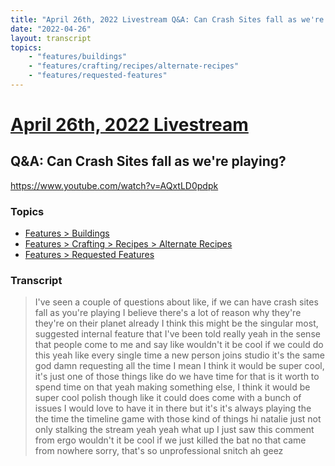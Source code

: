 ```yaml
---
title: "April 26th, 2022 Livestream Q&A: Can Crash Sites fall as we're playing?"
date: "2022-04-26"
layout: transcript
topics:
    - "features/buildings"
    - "features/crafting/recipes/alternate-recipes"
    - "features/requested-features"
---
```

# [April 26th, 2022 Livestream](../2022-04-26.md)
## Q&A: Can Crash Sites fall as we're playing?
https://www.youtube.com/watch?v=AQxtLD0pdpk

### Topics
* [Features > Buildings](../topics/features/buildings.md)
* [Features > Crafting > Recipes > Alternate Recipes](../topics/features/crafting/recipes/alternate-recipes.md)
* [Features > Requested Features](../topics/features/requested-features.md)

### Transcript

> I've seen a couple of questions about like, if we can have crash sites fall as you're playing I believe there's a lot of reason why they're they're on their planet already I think this might be the singular most, suggested internal feature that I've been told really yeah in the sense that people come to me and say like wouldn't it be cool if we could do this yeah like every single time a new person joins studio it's the same god damn requesting all the time I mean I think it would be super cool, it's just one of those things like do we have time for that is it worth to spend time on that yeah making something else, I think it would be super cool polish though like it could does come with a bunch of issues I would love to have it in there but it's it's always playing the the time the timeline game with those kind of things hi natalie just not only stalking the stream yeah yeah what up I just saw this comment from ergo wouldn't it be cool if we just killed the bat no that came from nowhere sorry, that's so unprofessional snitch ah geez
